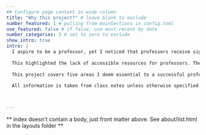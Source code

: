 ```yaml
---
## Configure page content in wide column
title: "Why this project?" # leave blank to exclude
number_featured: 1 # pulling from mainSections in config.toml
use_featured: false # if false, use most recent by date
number_categories: 3 # set to zero to exclude
show_intro: true
intro: |
  I aspire to be a professor, yet I noticed that professors receive significantly less instruction and education around education. The quality of education I received from professors at Vanderbilt University varied greatly, making me feel that most professors do what they feel is best with little instruction. 
  
  This highlighted the lack of accessible resources for professors. Therefore, when given a final project in my Ed Psych class, I immediately knew I wanted to create a resource for current professors and aspiring ones like myself. 
  
  This project covers five areas I deem essential to a successful professorship. I present the theory behind these areas and their application so you can leave with a greater understanding and a richer practice. I have also included quotes from professors and students on what makes a good professor. I hope this provides you with sufficient insight into how to be a professor. 
  
  All information is taken from class notes unless otherwise specified. A page with references can be found in the headers; other resources of interest to the individual with ardor can be included. Feel free to start reading about the *Theory* of the areas or dive straight into *Application* if you wish.



---
```


** index doesn't contain a body, just front matter above.
See about/list.html in the layouts folder **